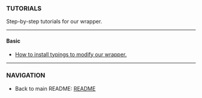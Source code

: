 <h3>
    TUTORIALS
</h3>

<p>
    Step-by-step tutorials for our wrapper.
</p>

<hr />

<h4>
    Basic
</h4>

- <a href="basic/typings.md">How to install typings to modify our wrapper.</a>

<hr />

<h3>
    NAVIGATION
</h3>

- Back to main README: <a href="/README.md">README</a> 